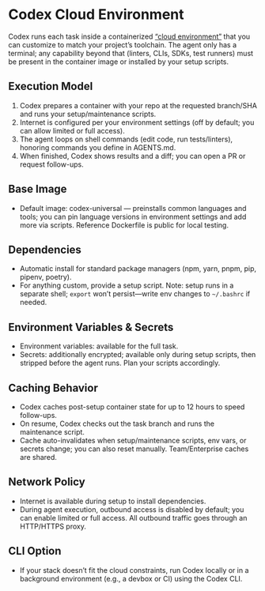 # Codex Cloud Environment



Codex runs each task inside a containerized [“cloud environment”](https://developers.openai.com/codex/cloud/environments) that you can customize to match your project’s toolchain. The agent only has a terminal; any capability beyond that (linters, CLIs, SDKs, test runners) must be present in the container image or installed by your setup scripts. 

## Execution Model

1. Codex prepares a container with your repo at the requested branch/SHA and runs your setup/maintenance scripts.
2. Internet is configured per your environment settings (off by default; you can allow limited or full access).
3. The agent loops on shell commands (edit code, run tests/linters), honoring commands you define in AGENTS.md.
4. When finished, Codex shows results and a diff; you can open a PR or request follow-ups. 

## Base Image

* Default image: codex-universal — preinstalls common languages and tools; you can pin language versions in environment settings and add more via scripts. Reference Dockerfile is public for local testing. 

## Dependencies

* Automatic install for standard package managers (npm, yarn, pnpm, pip, pipenv, poetry).
* For anything custom, provide a setup script. Note: setup runs in a separate shell; `export` won’t persist—write env changes to `~/.bashrc` if needed. 

## Environment Variables & Secrets

* Environment variables: available for the full task.
* Secrets: additionally encrypted; available only during setup scripts, then stripped before the agent runs. Plan your scripts accordingly. 

## Caching Behavior

* Codex caches post-setup container state for up to 12 hours to speed follow-ups.
* On resume, Codex checks out the task branch and runs the maintenance script.
* Cache auto-invalidates when setup/maintenance scripts, env vars, or secrets change; you can also reset manually. Team/Enterprise caches are shared. 

## Network Policy

* Internet is available during setup to install dependencies.
* During agent execution, outbound access is disabled by default; you can enable limited or full access. All outbound traffic goes through an HTTP/HTTPS proxy. 

## CLI Option

* If your stack doesn’t fit the cloud constraints, run Codex locally or in a background environment (e.g., a devbox or CI) using the Codex CLI. 


